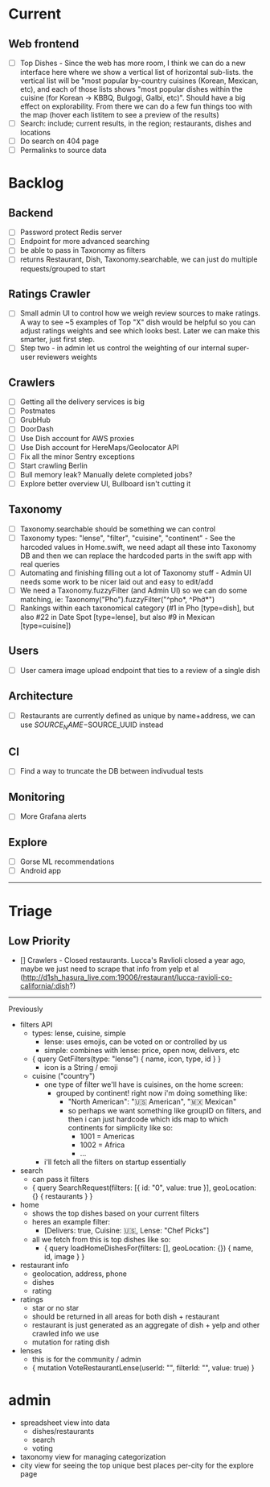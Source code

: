 # Current

## Web frontend

- [ ] Top Dishes - Since the web has more room, I think we can do a new interface here where we show a vertical list of horizontal sub-lists. the vertical list will be "most popular by-country cuisines (Korean, Mexican, etc), and each of those lists shows "most popular dishes within the cuisine (for Korean -> KBBQ, Bulgogi, Galbi, etc)". Should have a big effect on explorability. From there we can do a few fun things too with the map (hover each listitem to see a preview of the results)
- [ ] Search: include; current results, in the region; restaurants, dishes and locations
- [ ] Do search on 404 page
- [ ] Permalinks to source data

# Backlog

## Backend

- [ ] Password protect Redis server
- [ ] Endpoint for more advanced searching
- [ ] be able to pass in Taxonomy as filters
- [ ] returns Restaurant, Dish, Taxonomy.searchable, we can just do multiple requests/grouped to start

## Ratings Crawler

- [ ] Small admin UI to control how we weigh review sources to make ratings. A way to see ~5 examples of Top "X" dish would be helpful so you can adjust ratings weights and see which looks best. Later we can make this smarter, just first step.
- [ ] Step two - in admin let us control the weighting of our internal super-user reviewers weights

## Crawlers

- [ ] Getting all the delivery services is big
- [ ] Postmates
- [ ] GrubHub
- [ ] DoorDash
- [ ] Use Dish account for AWS proxies
- [ ] Use Dish account for HereMaps/Geolocator API
- [ ] Fix all the minor Sentry exceptions
- [ ] Start crawling Berlin
- [ ] Bull memory leak? Manually delete completed jobs?
- [ ] Explore better overview UI, Bullboard isn't cutting it

## Taxonomy

- [ ] Taxonomy.searchable should be something we can control
- [ ] Taxonomy types: "lense", "filter", "cuisine", "continent" - See the harcoded values in Home.swift, we need adapt all these into Taxonomy DB and then we can replace the hardcoded parts in the swift app with real queries
- [ ] Automating and finishing filling out a lot of Taxonomy stuff - Admin UI needs some work to be nicer laid out and easy to edit/add
- [ ] We need a Taxonomy.fuzzyFilter (and Admin UI) so we can do some matching, ie: Taxonomy("Pho").fuzzyFilter("^pho*, ^Phở*")
- [ ] Rankings within each taxonomical category (#1 in Pho [type=dish], but also #22 in Date Spot [type=lense], but also #9 in Mexican [type=cuisine])

## Users

- [ ] User camera image upload endpoint that ties to a review of a single dish

## Architecture

- [ ] Restaurants are currently defined as unique by name+address, we can use $SOURCE_NAME-$SOURCE_UUID instead

## CI

- [ ] Find a way to truncate the DB between indivudual tests

## Monitoring

- [ ] More Grafana alerts

## Explore

- [ ] Gorse ML recommendations
- [ ] Android app

---

# Triage

## Low Priority

- [] Crawlers - Closed restaurants. Lucca's Ravlioli closed a year ago, maybe we just need to scrape that info from yelp et al (http://d1sh_hasura_live.com:19006/restaurant/lucca-ravioli-co-california/:dish?)

---

Previously

- filters API
  - types: lense, cuisine, simple
    - lense: uses emojis, can be voted on or controlled by us
    - simple: combines with lense: price, open now, delivers, etc
  - { query GetFilters(type: "lense") { name, icon, type, id } }
    - icon is a String / emoji
  - cuisine ("country")
    - one type of filter we'll have is cuisines, on the home screen:
      - grouped by continent! right now i'm doing something like:
        - "North American": "🇺🇸 American", "🇲🇽 Mexican"
        - so perhaps we want something like groupID on filters, and then i can just hardcode which ids map to which continents for simplicity like so:
          - 1001 = Americas
          - 1002 = Africa
          - ...
    - i'll fetch all the filters on startup essentially
- search
  - can pass it filters
  - { query SearchRequest(filters: [{ id: "0", value: true }], geoLocation: {} { restaurants } }
- home
  - shows the top dishes based on your current filters
  - heres an example filter:
    - [Delivers: true, Cuisine: 🇺🇸, Lense: "Chef Picks"]
  - all we fetch from this is top dishes like so:
    - { query loadHomeDishesFor(filters: [], geoLocation: {}) { name, id, image } }
- restaurant info
  - geolocation, address, phone
  - dishes
  - rating
- ratings
  - star or no star
  - should be returned in all areas for both dish + restaurant
  - restaurant is just generated as an aggregate of dish + yelp and other crawled info we use
  - mutation for rating dish
- lenses
  - this is for the community / admin
  - { mutation VoteRestaurantLense(userId: "", filterId: "", value: true) }

# admin

- spreadsheet view into data
  - dishes/restaurants
  - search
  - voting
- taxonomy view for managing categorization
- city view for seeing the top unique best places per-city for the explore page
